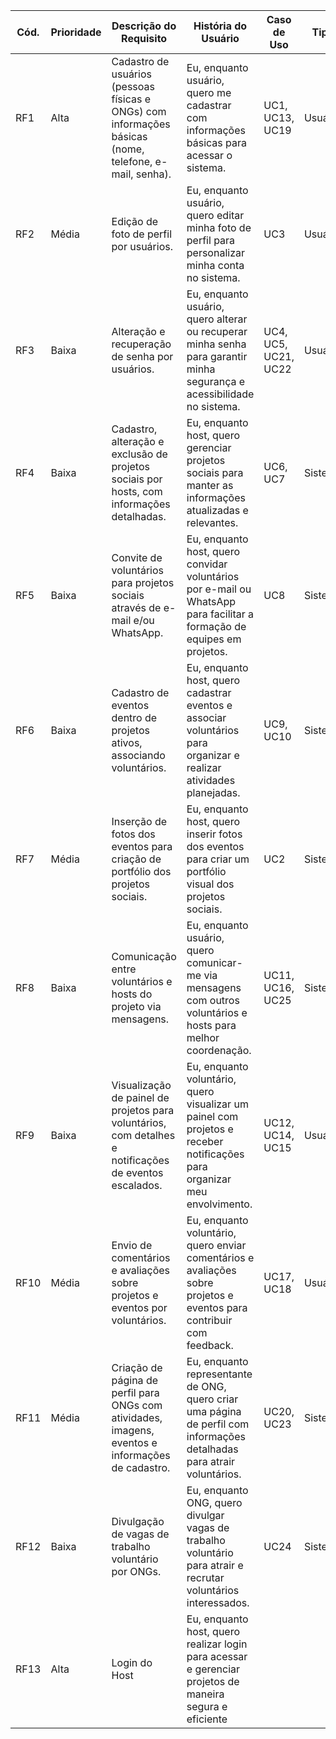 | Cód. | Prioridade | Descrição do Requisito                                                                   | História do Usuário                                                                                                       | Caso de Uso           | Tipo    | Status  | Data da Conclusão |
|------|------------|------------------------------------------------------------------------------------------|---------------------------------------------------------------------------------------------------------------------------|-----------------------|---------|---------|-------------------|
| RF1  | Alta       | Cadastro de usuários (pessoas físicas e ONGs) com informações básicas (nome, telefone, e-mail, senha). | Eu, enquanto usuário, quero me cadastrar com informações básicas para acessar o sistema.                                 | UC1, UC13, UC19       | Usuário | A fazer |                   |
| RF2  | Média      | Edição de foto de perfil por usuários.                                                    | Eu, enquanto usuário, quero editar minha foto de perfil para personalizar minha conta no sistema.                         | UC3                   | Usuário | A fazer |                   |
| RF3  | Baixa      | Alteração e recuperação de senha por usuários.                                            | Eu, enquanto usuário, quero alterar ou recuperar minha senha para garantir minha segurança e acessibilidade no sistema.   | UC4, UC5, UC21, UC22  | Usuário | A fazer |                   |
| RF4  | Baixa      | Cadastro, alteração e exclusão de projetos sociais por hosts, com informações detalhadas. | Eu, enquanto host, quero gerenciar projetos sociais para manter as informações atualizadas e relevantes.                  | UC6, UC7              | Sistema | A fazer |                   |
| RF5  | Baixa      | Convite de voluntários para projetos sociais através de e-mail e/ou WhatsApp.             | Eu, enquanto host, quero convidar voluntários por e-mail ou WhatsApp para facilitar a formação de equipes em projetos.   | UC8                   | Sistema | A fazer |                   |
| RF6  | Baixa      | Cadastro de eventos dentro de projetos ativos, associando voluntários.                    | Eu, enquanto host, quero cadastrar eventos e associar voluntários para organizar e realizar atividades planejadas.        | UC9, UC10             | Sistema | A fazer |                   |
| RF7  | Média      | Inserção de fotos dos eventos para criação de portfólio dos projetos sociais.             | Eu, enquanto host, quero inserir fotos dos eventos para criar um portfólio visual dos projetos sociais.                    | UC2                   | Sistema | A fazer |                   |
| RF8  | Baixa      | Comunicação entre voluntários e hosts do projeto via mensagens.                           | Eu, enquanto usuário, quero comunicar-me via mensagens com outros voluntários e hosts para melhor coordenação.            | UC11, UC16, UC25      | Sistema | A fazer |                   |
| RF9  | Baixa      | Visualização de painel de projetos para voluntários, com detalhes e notificações de eventos escalados. | Eu, enquanto voluntário, quero visualizar um painel com projetos e receber notificações para organizar meu envolvimento.  | UC12, UC14, UC15      | Usuário | A fazer |                   |
| RF10 | Média      | Envio de comentários e avaliações sobre projetos e eventos por voluntários.               | Eu, enquanto voluntário, quero enviar comentários e avaliações sobre projetos e eventos para contribuir com feedback.     | UC17, UC18            | Usuário | A fazer |                   |
| RF11 | Média      | Criação de página de perfil para ONGs com atividades, imagens, eventos e informações de cadastro. | Eu, enquanto representante de ONG, quero criar uma página de perfil com informações detalhadas para atrair voluntários.   | UC20, UC23            | Sistema | A fazer |                   |
| RF12 | Baixa      | Divulgação de vagas de trabalho voluntário por ONGs.                                      | Eu, enquanto ONG, quero divulgar vagas de trabalho voluntário para atrair e recrutar voluntários interessados.            | UC24                  | Sistema | A fazer |                   |
| RF13 | Alta       | Login do Host                                                                             | Eu, enquanto host, quero realizar login para acessar e gerenciar projetos de maneira segura e eficiente
